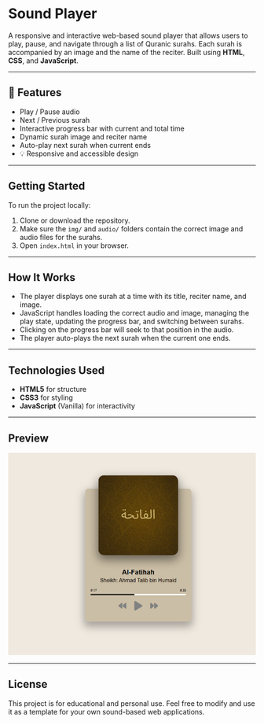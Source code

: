 # Sound Player

A responsive and interactive web-based sound player that allows users to play, pause, and navigate through a list of Quranic surahs. Each surah is accompanied by an image and the name of the reciter. Built using **HTML**, **CSS**, and **JavaScript**.

---

## 🌟 Features

- Play / Pause audio
- Next / Previous surah
- Interactive progress bar with current and total time
-  Dynamic surah image and reciter name
-  Auto-play next surah when current ends
- 💡 Responsive and accessible design

---
## Getting Started

To run the project locally:

1. Clone or download the repository.
2. Make sure the `img/` and `audio/` folders contain the correct image and audio files for the surahs.
3. Open `index.html` in your browser.

---
## How It Works

- The player displays one surah at a time with its title, reciter name, and image.
- JavaScript handles loading the correct audio and image, managing the play state, updating the progress bar, and switching between surahs.
- Clicking on the progress bar will seek to that position in the audio.
- The player auto-plays the next surah when the current one ends.

---
## Technologies Used

- **HTML5** for structure
- **CSS3** for styling
- **JavaScript** (Vanilla) for interactivity

---
## Preview
![screen](screen.png)

---
##  License

This project is for educational and personal use. Feel free to modify and use it as a template for your own sound-based web applications.
